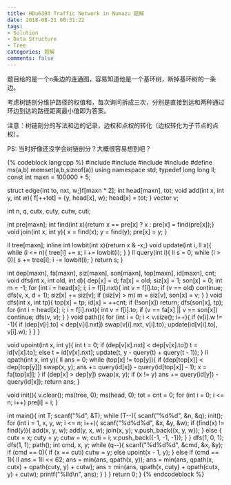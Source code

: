 ```yaml
---
title: HDu6393 Traffic Network in Numazu 题解
date: 2018-08-21 00:31:22
tags: 
- Solution
- Data Structure
- Tree
categories: 题解
comments: false
---
```


题目给的是一个n条边的连通图，容易知道他是一个基环树，断掉基环树的一条边。

考虑树链剖分维护路径的权值和，每次询问拆成三次，分别是直接到达和两种通过环边到达的路径距离最小值即为答案。

注意：树链剖分的写法和边的记录，边权和点权的转化（边权转化为子节点的点权）。

<!--more-->

PS: 当时好像还没学会树链剖分？大概很容易想到吧？

{% codeblock lang:cpp %}
#include <cstdio>
#include <cstring>
#include <vector>
#include <algorithm>
#define ms(a,b) memset(a,b,sizeof(a))
using namespace std;
typedef long long ll;
const int maxn = 100000 + 5;

struct edge{int to, nxt, w;}f[maxn * 2];
int head[maxn], tot;
void add(int x, int y, int w){
    f[++tot] = {y, head[x], w}; head[x] = tot;
}
vector<edge> v;

int n, q, cutx, cuty, cutw, cuti;

int pre[maxn];
int find(int x){return x == pre[x] ? x : pre[x] = find(pre[x]);}
void join(int x, int y){
    x = find(x); y = find(y);
    pre[x] = y;
}

ll tree[maxn];
inline int lowbit(int x){return x & -x;}
void update(int i, ll x){
    while (i <= n){
        tree[i] += x;
        i += lowbit(i);
    }
}
ll query(int i){
    ll s = 0;
    while (i > 0){
        s += tree[i];
        i -= lowbit(i);
    }
    return s;
}

int dep[maxn], fa[maxn], siz[maxn], son[maxn], top[maxn], id[maxn], cnt;
void dfs(int x, int old, int d){
    dep[x] = d; fa[x] = old; siz[x] = 1; son[x] = 0;
    int m = -1;
    for (int i = head[x]; i; i = f[i].nxt){
        int v = f[i].to;
        if (v == old) continue;
        dfs(v, x, d + 1);
        siz[x] += siz[v];
        if (siz[v] > m) m = siz[v], son[x] = v;
    }
}
void dfs(int x, int tp){
    top[x] = tp; id[x] = ++cnt;
    if (!son[x]) return;
    dfs(son[x], tp);
    for (int i = head[x]; i; i = f[i].nxt){
        int v = f[i].to;
        if (v == fa[x] || v == son[x]) continue;
        dfs(v, v);
    }
}
void path(){
    for (int i = 0; i < v.size(); i++){
        if (v[i].w != -1){
            if (dep[v[i].to] < dep[v[i].nxt]) swap(v[i].nxt, v[i].to);
            update(id[v[i].to], v[i].w);
        }
    }
}

void upoint(int x, int y){
    int t = 0;
    if (dep[v[x].nxt] < dep[v[x].to]) t = id[v[x].to];
    else t = id[v[x].nxt];
    update(t, y - query(t) + query(t - 1));
}
ll qpath(int x, int y){
    ll ans = 0;
    while (top[x] != top[y]){
        if (dep[top[x]] < dep[top[y]]) swap(x, y);
        ans += query(id[x]) - query(id[top[x]] - 1);
        x = fa[top[x]];
    }
    if (dep[x] > dep[y]) swap(x, y);
    if (x != y) ans += query(id[y]) - query(id[x]);
    return ans;
}

void init(){
    v.clear(); ms(tree, 0); ms(head, 0); tot = cnt = 0;
    for (int i = 0; i <= n; i++) pre[i] = i;
}

int main(){
    int T; scanf("%d", &T);
    while (T--){
        scanf("%d%d", &n, &q); init();
        for (int i = 1, x, y, w; i <= n; i++){
            scanf("%d%d%d", &x, &y, &w);
            if (find(x) != find(y)){
                add(x, y, w); add(y, x, w);
                join(x, y);
                v.push_back({x, y, w});
            }
            else {
                cutx = x; cuty = y; cutw = w; cuti = i;
                v.push_back({-1, -1, -1});
            }
        }
        dfs(1, 0, 1); dfs(1, 1); path();
        int cmd, x, y;
        while (q--){
            scanf("%d%d%d", &cmd, &x, &y);
            if (cmd == 0){
                if (x == cuti) cutw = y;
                else upoint(x - 1, y);
            }
            else if (cmd == 1){
                ll ans = 1ll << 62;
                ans = min(ans, qpath(x, y));
                ans = min(ans, qpath(x, cutx) + qpath(cuty, y) + cutw);
                ans = min(ans, qpath(x, cuty) + qpath(cutx, y) + cutw);
                printf("%lld\n", ans);
            }
        }
    }
    return 0;
}
{% endcodeblock %}